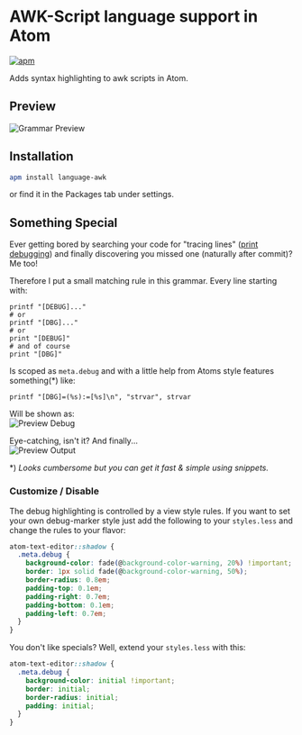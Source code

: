 # AWK-Script language support in Atom
[![apm][2]][1]

Adds syntax highlighting to awk scripts in Atom.



## Preview
![Grammar Preview][preview_grammar]



## Installation

```sh
apm install language-awk
```

or find it in the Packages tab under settings.



## Something Special
Ever getting bored by searching your code for "tracing lines"  ([print debugging][wiki_tracing]) and finally discovering you missed one (naturally after commit)? Me too!

Therefore I put a small matching rule in this grammar. Every line starting with:

```
printf "[DEBUG]..."
# or
printf "[DBG]..."
# or
print "[DEBUG]"
# and of course
print "[DBG]"
```

Is scoped as `meta.debug` and with a little help from Atoms style features something(\*) like:

```
printf "[DBG]=(%s):=[%s]\n", "strvar", strvar
```

Will be shown as:  
![Preview Debug][preview_debug]

Eye-catching, isn't it? And finally...  
![Preview Output][preview_output]

\*) *Looks cumbersome but you can get it fast & simple using snippets.*


### Customize / Disable
The debug highlighting is controlled by a view style rules. If you want to set your own debug-marker style just add the following to your `styles.less` and change the rules to your flavor:

```css
atom-text-editor::shadow {
  .meta.debug {
    background-color: fade(@background-color-warning, 20%) !important;
    border: 1px solid fade(@background-color-warning, 50%);
    border-radius: 0.8em;
    padding-top: 0.1em;
    padding-right: 0.7em;
    padding-bottom: 0.1em;
    padding-left: 0.7em;
  }
}
```

You don't like specials? Well, extend your `styles.less` with this:

```css
atom-text-editor::shadow {
  .meta.debug {
    background-color: initial !important;
    border: initial;
    border-radius: initial;
    padding: initial;
  }
}
```



[1]: https://atom.io/packages/language-awk
[2]: https://img.shields.io/apm/l/icon-fonts.svg?style=flat
[preview_grammar]: https://cloud.githubusercontent.com/assets/15639707/11132101/69340aea-898e-11e5-98d6-9f7f84e9bd0a.png
[wiki_tracing]: https://en.wikipedia.org/wiki/Debugging#Techniques (Wikipedia)
[preview_debug]: https://cloud.githubusercontent.com/assets/15639707/11132094/5f99095e-898e-11e5-80b5-31ba9a0ae612.png
[preview_output]: https://cloud.githubusercontent.com/assets/15639707/11132190/df8f5500-898e-11e5-9ac5-cc6862d3513b.png
